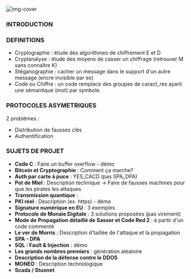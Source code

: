 ![img-cover](/images/lessons/board-0.jpg)

### INTRODUCTION

### DEFINITIONS

* Cryptographie : étude des algorithmes de chiffrement E et D
* Cryptanalyse : étude des moyens de casser un chiffrage (retrouver M sans connaître K)
* Stéganographie : cacher un message dans le support d'un autre message (encre invisible par ex)
* Code ou Chiffre : un code remplace des groupes de caract_res ayant une sémantique (mot) par symbole.

### PROTOCOLES ASYMETRIQUES

2 problèmes :

* Distribution de fausses clés
* Authentification



### SUJETS DE PROJET

* **Code C** : Faire un buffer overflow - démo
* **Bitcoin et Cryptographie** : Comment ça marche?
* **Auth par carte à puce** : YES_CACD (pas SPA_DPA)
* **Pot de Miel** : Description technique -> Faire de fausses machines pour que les pirates les attaques
* **Transmission quantique** :
* **PKI réel** : Description (ex. https) - démo
* **Signature numérique en EU** : 3 exemples
* **Protocole de Monaie Digitale** : 3 solutions proposées (pas virement)
* **Mode de Propagation détaillé de Sasser et Code Red 2** : à partir d'un code commenté
* **Le ver de Morris** : Description d'taillée de l'attaque et la propagation
* **SPA - DPA**
* **SQL : Fault & Injection** : démo
* **Les grands nombres premiers** : génération aléatoire
* **Description de la défense contre le DDOS**
* **MONEO** : Description technologique
* **Scada / Stuxnet**
